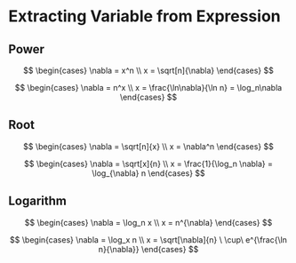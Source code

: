 # Extracting Variable from Expression

## Power

$$
\begin{cases}
\nabla = x^n
\\
x = \sqrt[n]{\nabla}
\end{cases}
$$

$$
\begin{cases}
\nabla = n^x
\\
x = \frac{\ln\nabla}{\ln n} = \log_n\nabla
\end{cases}
$$

## Root

$$
\begin{cases}
\nabla = \sqrt[n]{x}
\\
x = \nabla^n
\end{cases}
$$

$$
\begin{cases}
\nabla = \sqrt[x]{n}
\\
x = \frac{1}{\log_n \nabla} = \log_{\nabla} n
\end{cases}
$$

## Logarithm

$$
\begin{cases}
\nabla = \log_n x
\\
x = n^{\nabla}
\end{cases}
$$

$$
\begin{cases}
\nabla = \log_x n
\\
x = \sqrt[\nabla]{n} \ \cup\ e^{\frac{\ln n}{\nabla}}
\end{cases}
$$
